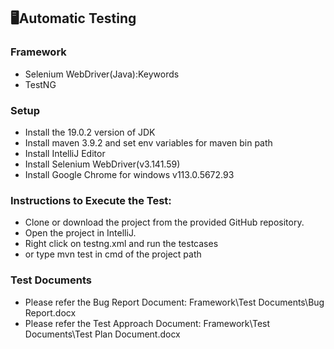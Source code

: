 ## 🖥️Automatic Testing

### Framework

+ Selenium WebDriver(Java):Keywords
+ TestNG

### Setup

+ Install the 19.0.2 version of JDK
+ Install maven 3.9.2 and set env variables for maven bin path
+ Install IntelliJ Editor
+ Install Selenium WebDriver(v3.141.59)
+ Install Google Chrome for windows v113.0.5672.93

### Instructions to Execute the Test:

+ Clone or download the project from the provided GitHub repository.
+ Open the project in IntelliJ.
+ Right click on testng.xml and run the testcases
+ or type mvn test in cmd of the project path

### Test Documents

+ Please refer the Bug Report Document: Framework\Test Documents\Bug Report.docx
+ Please refer the Test Approach Document: Framework\Test Documents\Test Plan Document.docx
